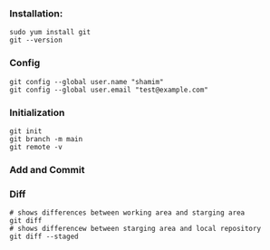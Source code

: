 
### Installation:
```
sudo yum install git
git --version
```

### Config
```
git config --global user.name "shamim"
git config --global user.email "test@example.com"
```

### Initialization
```
git init
git branch -m main
git remote -v
```

### Add and Commit

### Diff
```
# shows differences between working area and starging area
git diff
# shows differencew between starging area and local repository
git diff --staged
```
